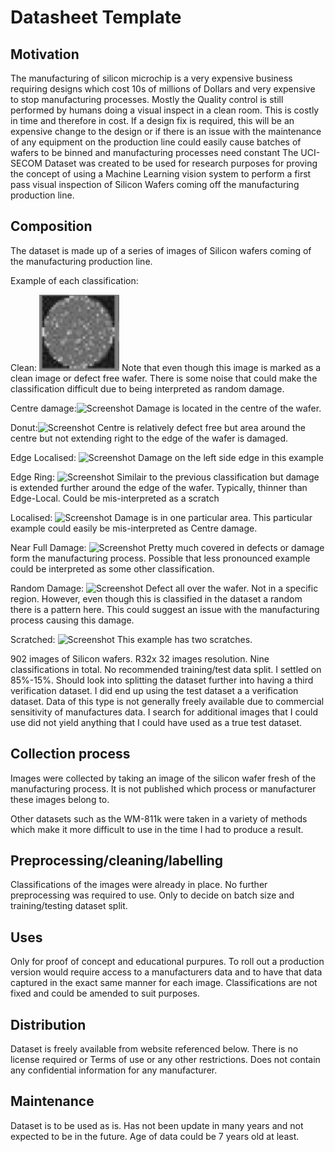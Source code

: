 # Datasheet Template

## Motivation

The manufacturing of silicon microchip is a very expensive business requiring designs which cost 10s of millions of Dollars and very expensive to stop manufacturing processes. Mostly the Quality control is still performed by humans doing a visual inspect in a clean room. This is costly in time and therefore in cost. If a design fix is required, this will be an expensive change to the design or if there is an issue with the maintenance of any equipment on the production line could easily cause batches of wafers to be binned and manufacturing processes need constant 
The UCI-SECOM Dataset was created to be used for research purposes for proving the concept of using a Machine Learning vision system to perform a first pass visual inspection of Silicon Wafers coming off the manufacturing production line.


 
## Composition

The dataset is made up of a series of images of Silicon wafers coming of the manufacturing production line.

Example of each classification:

Clean: ![Screenshot](CleanImage.png)
        Note that even though this image is marked as a clean image or defect free wafer. There is some noise that could make the classification difficult due to being interpreted as random damage.

Centre damage:![Screenshot](CentreImages.png)
   Damage is located in the centre of the wafer.

Donut:![Screenshot](DonutImages.png)
   Centre is relatively defect free but area around the centre but not extending right to the edge of the wafer is damaged.



Edge Localised: ![Screenshot](EdgeLocImages.png)
   Damage on the left side edge in this example

Edge Ring: ![Screenshot](EdgeRingImages.png)
   Similair to the previous classification but damage is extended further around the edge of the wafer. Typically, thinner than Edge-Local. Could be mis-interpreted as a scratch

Localised: ![Screenshot](LocalImages.png)
   Damage is in one particular area. This particular example could easily be mis-interpreted as Centre damage.

Near Full Damage: ![Screenshot](NearFullImages.png)
  Pretty much covered in defects or damage form the manufacturing process. Possible that less pronounced example could be interpreted as some other classification.

Random Damage: ![Screenshot](RandomImages.png)
  Defect all over the wafer. Not in a specific region. However, even though this is classified in the dataset a random there is a pattern here. This could suggest an issue with the manufacturing process causing this damage.

Scratched: ![Screenshot](ScratchImages.png)
      This example has two scratches. 


902 images of Silicon wafers. R32x 32 images resolution. Nine classifications in total. No recommended training/test data split. I settled on 85%-15%. Should look into splitting the dataset further into having a third verification dataset. I did end up using the test dataset a a verification dataset. Data of this type is not generally freely available due to commercial sensitivity of manufactures data. I search for additional images that I could use did not yield anything that I could have used as a true test dataset.


## Collection process

Images were collected by taking an image of the silicon wafer fresh of the manufacturing process. It is not published which process or manufacturer these images belong to.

Other datasets such as the WM-811k were taken in a variety of methods which make it more difficult to use in the time I had to produce a result. 


## Preprocessing/cleaning/labelling

Classifications of the images were already in place. No further preprocessing was required to use. Only to decide on batch size and training/testing dataset split.
 
## Uses

Only for proof of concept and educational purpures. To roll out a production version would require access to a manufacturers data and to have that data captured in the exact same manner for each image. Classifications are not fixed and could be amended to suit purposes.

## Distribution

Dataset is freely available from website referenced below. There is no license required or Terms of use or any other restrictions. Does not contain any confidential information for any manufacturer.

## Maintenance

Dataset is to be used as is. Has not been update in many years and not expected to be in the future. Age of data could be 7 years old at least.

